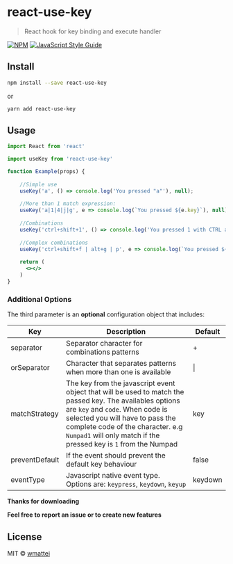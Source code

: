 # react-use-key

> React hook for key binding and execute handler

[![NPM](https://img.shields.io/npm/v/react-use-key.svg)](https://www.npmjs.com/package/react-use-key) [![JavaScript Style Guide](https://img.shields.io/badge/code_style-standard-brightgreen.svg)](https://standardjs.com)

## Install

```bash
npm install --save react-use-key
```

or

```bash
yarn add react-use-key
```

## Usage

```jsx
import React from 'react'

import useKey from 'react-use-key'

function Example(props) {
    
    //Simple use
    useKey('a', () => console.log('You pressed "a"'), null);
    
    //More than 1 match expression:
    useKey('a|1|4|j|g', e => console.log(`You pressed ${e.key}`), null);
    
    //Combinations
    useKey('ctrl+shift+1', () => console.log('You pressed 1 with CTRL and SHIFT'), null);
    
    //Complex combinations
    useKey('ctrl+shift+f | alt+g | p', e => console.log(`You pressed ${e.key} with alt: ${e.altKey}, ctrl: ${e.ctrlKey}`), null);
    
    return (
      <></>
    )
}
```

### Additional Options

The third parameter is an **optional** configuration object that includes:

| Key  | Description | Default |
| ------------- | ------------- | ------------- |
| separator  | Separator character for combinations patterns | + |
| orSeparator  | Character that separates patterns when more than one is available  | \| |
| matchStrategy  | The key from the javascript event object that will be used to match the passed key. The availables options are `key` and `code`. When code is selected you will have to pass the complete code of the character. e.g `Numpad1` will only match if the pressed key is `1` from the Numpad | key |
| preventDefault  | If the event should prevent the default key behaviour | false |
| eventType  | Javascript native event type. Options are: `keypress`, `keydown`, `keyup` | keydown |




**Thanks for downloading**

**Feel free to report an issue or to create new features**

## License

MIT © [wmattei](https://github.com/wmattei)
